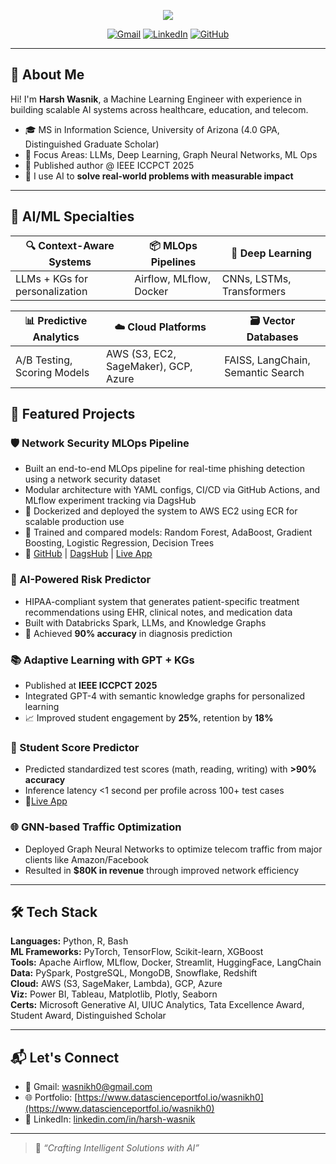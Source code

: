 <p align="center">
  <img src="https://img.shields.io/badge/Harsh%20Wasnik-Machine%20Learning%20Engineer-blue?style=for-the-badge&logo=python&logoColor=white" />
</p>


<p align="center">
  <a href="mailto:wasnikh0@gmail.com"><img src="https://img.shields.io/badge/Gmail-D14836?style=for-the-badge&logo=gmail&logoColor=white" alt="Gmail"></a>
  <a href="https://linkedin.com/in/harsh-wasnik/"><img src="https://img.shields.io/badge/LinkedIn-0A66C2?style=for-the-badge&logo=linkedin&logoColor=white" alt="LinkedIn"></a>
  <a href="https://github.com/wasnikh0"><img src="https://img.shields.io/badge/GitHub-100000?style=for-the-badge&logo=github&logoColor=white" alt="GitHub"></a>
</p>

---

## 🧠 About Me

Hi! I'm **Harsh Wasnik**, a Machine Learning Engineer with experience in building scalable AI systems across healthcare, education, and telecom.

- 🎓 MS in Information Science, University of Arizona (4.0 GPA, Distinguished Graduate Scholar)
- 🤖 Focus Areas: LLMs, Deep Learning, Graph Neural Networks, ML Ops
- 🧾 Published author @ IEEE ICCPCT 2025
- 🚀 I use AI to **solve real-world problems with measurable impact**

---

## 🤖 AI/ML Specialties

<div align="center">

| 🔍 **Context-Aware Systems** | 📦 **MLOps Pipelines** | 🧠 **Deep Learning** |
|-----------------------------|------------------------|----------------------|
| LLMs + KGs for personalization | Airflow, MLflow, Docker | CNNs, LSTMs, Transformers |

| 📊 **Predictive Analytics** | ☁️ **Cloud Platforms** | 🗃️ **Vector Databases** |
|----------------------------|-----------------------------|--------------------------|
| A/B Testing, Scoring Models | AWS (S3, EC2, SageMaker), GCP, Azure | FAISS, LangChain, Semantic Search |

</div>

## 📌 Featured Projects

### 🛡️ Network Security MLOps Pipeline  
- Built an end-to-end MLOps pipeline for real-time phishing detection using a network security dataset  
- Modular architecture with YAML configs, CI/CD via GitHub Actions, and MLflow experiment tracking via DagsHub  
- 🐳 Dockerized and deployed the system to AWS EC2 using ECR for scalable production use  
- 🧪 Trained and compared models: Random Forest, AdaBoost, Gradient Boosting, Logistic Regression, Decision Trees  
- 🔗 [GitHub](https://github.com/wasnikh0/NetworkSecurity) | [DagsHub](https://dagshub.com/wasnikh0/NetworkSecurity) | [Live App](https://networksecurity-phishing.streamlit.app/)

### 🔐 AI-Powered Risk Predictor
- HIPAA-compliant system that generates patient-specific treatment recommendations using EHR, clinical notes, and medication data
- Built with Databricks Spark, LLMs, and Knowledge Graphs
- 🏥 Achieved **90% accuracy** in diagnosis prediction

### 📚 Adaptive Learning with GPT + KGs
- Published at **IEEE ICCPCT 2025**
- Integrated GPT-4 with semantic knowledge graphs for personalized learning
- 📈 Improved student engagement by **25%**, retention by **18%**

### 🎯 Student Score Predictor
- Predicted standardized test scores (math, reading, writing) with **>90% accuracy**
- Inference latency <1 second per profile across 100+ test cases
- 🔗[Live App](https://student-performance-ml.streamlit.app/)

### 🌐 GNN-based Traffic Optimization
- Deployed Graph Neural Networks to optimize telecom traffic from major clients like Amazon/Facebook
- Resulted in **$80K in revenue** through improved network efficiency

---

## 🛠️ Tech Stack

**Languages:** Python, R, Bash  
**ML Frameworks:** PyTorch, TensorFlow, Scikit-learn, XGBoost  
**Tools:** Apache Airflow, MLflow, Docker, Streamlit, HuggingFace, LangChain  
**Data:** PySpark, PostgreSQL, MongoDB, Snowflake, Redshift  
**Cloud:** AWS (S3, SageMaker, Lambda), GCP, Azure  
**Viz:** Power BI, Tableau, Matplotlib, Plotly, Seaborn  
**Certs:** Microsoft Generative AI, UIUC Analytics, Tata Excellence Award, Student Award, Distinguished Scholar

---

## 📬 Let's Connect

- 💌 Gmail: [wasnikh0@gmail.com](mailto:wasnikh0@gmail.com)
- 🌐 Portfolio: [https://www.datascienceportfol.io/wasnikh0](https://www.datascienceportfol.io/wasnikh0)
- 🔗 LinkedIn: [linkedin.com/in/harsh-wasnik](https://linkedin.com/in/harsh-wasnik)

---

> 🧠 *“Crafting Intelligent Solutions with AI”*
